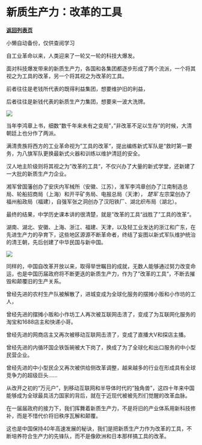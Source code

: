 # 新质生产力：改革的工具

[**返回列表页**](/gzh/政事堂2019)

小懒自动备份，仅供查阅学习

自工业革命以来，人类迎来了一轮又一轮的科技大爆发。

面对科技爆发带来的新质生产力，各国和各集团都逐步形成了两个流派，一个将其视之为工具的改革，另一个将其视之为改革的工具。

前者往往是老钱所代表的既得利益集团，想要维护旧的利益，

后者往往是新钱代表的新质生产力集团，想要来一波大洗牌。

![](https://mmbiz.qpic.cn/mmbiz_jpg/rxhS23yu8cO5UicQ6Y1rtbs9iaw0dQ8ZnK5IEomSCmNXhz5N1wO1Jict3PN5n4NHpKPnyy4Uw0e3E70iapiaJ1V4tLA/640?wx_fmt=jpeg&from;=appmsg)

当年李鸿章上书，细数“数千年来未有之变局”，”非改革不足以生存“的时候，大清朝廷上也分作了两派。

满清贵族将西方的工业革命视为”工具的改革“，提出编练新式军队是“救时第一要务，为八旗军队更换最新式火器和训练以维护清廷的安全。

汉人地主阶级则将其视之为”改革的工具“，不仅兴办了大量的新式学堂，还新建了一大批的新质生产力企业。

湘军曾国藩创办了安庆内军械所（安徽、江苏），淮军李鸿章创办了江南制造总局、轮船招商局（上海）和开平矿务局、电报总局（天津）， _楚军_
左宗棠创办了福州船政局（福建），自强军张之洞创办了汉阳铁厂、湖北织布局（湖北）。

最终的结果，中学历史课本讲的很清楚，就是”改革的工具“战胜了”工具的改革“。

湖南、湖北、安徽、上海、浙江、福建、天津，以及轻工业发达的浙江和广东，在先进生产力的孕育下，这些地区源源不断革命者，终结了妄图以新式军队维护统治的清王朝，先后创建了中华民国与新中国。

![](https://mmbiz.qpic.cn/mmbiz_jpg/rxhS23yu8cO5UicQ6Y1rtbs9iaw0dQ8ZnKLgFqfBqQic8lgnr2Ebj88Q0ibg5ZRNP1PDU2R6F70ul8DoGmYDY2cziag/640?wx_fmt=jpeg&from;=appmsg)

同样的，中国自改革开放以来，取得举世瞩目的成就，无数人能够通过努力改变命运，也是中国历届政府将不断更迭的新质生产力，作为了”改革的工具“，不断去摧毁和颠覆旧的生产关系。

曾经先进的农村生产队被解散了，进城变成为全球化服务的摆摊小贩和小作坊的工人，

曾经先进的摆摊小贩和小作坊工人再次被互联网击溃了，变成了为互联网化服务的淘宝和1688店主和快递小哥。

曾经先进的网商店主又再次被移动互联网击溃了，变成了直播大V和探店主播。  

曾经先进的内循环国企铁饭碗被大下岗了，换成了为了全球化和出口服务的中小型民营企业。

曾经先进的中小型民企又再次被供给侧改革调整，越来越多的行业在形成具有全球竞争力的超级巨头......

从改开之初的“万元户”，到移动互联网和半导体时代的“独角兽”，这四十年来中国能够成为全球最具活力国家的背后，就在于近现代被被先烈们觉醒的改革血脉。

在一届届政府的接力下，我们挥舞着新质生产力，不是将旧的产业体系用新科技修补，而是不惜代价将旧秩序瓦解和颠覆。

这也是中国保持40年高速发展的秘诀，我们是把新质生产力作为改革的工具，不断培养符合生产力的先锋队，而不是像欧洲和日本那样搞工具的改革。  

